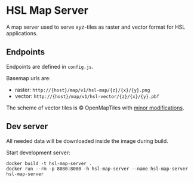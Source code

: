 # HSL Map Server

A map server used to serve xyz-tiles as raster and vector format for HSL applications.


## Endpoints

Endpoints are defined in `config.js`.

Basemap urls are:
- raster: `http://{host}/map/v1/hsl-map/{z}/{x}/{y}.png`
- vector: `http://{host}/map/v1/hsl-vector/{z}/{x}/{y}.pbf`


The scheme of vector tiles is © OpenMapTiles with [minor modifications](https://github.com/HSLdevcom/openmaptiles). 


## Dev server

All needed data will be downloaded inside the image during build.

Start development server:

```
docker build -t hsl-map-server .
docker run --rm -p 8080:8080 -h hsl-map-server --name hsl-map-server hsl-map-server
```
